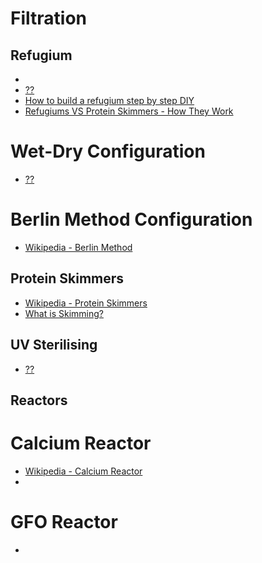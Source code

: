 
Filtration
==========

Refugium
--------

 * [](https://www.youtube.com/watch?v=u7kayU6-NGY)
 * [??](http://saltaquarium.about.com/od/startinganaquarium/ss/Building-A-Saltwater-Aquarium-Refugium.htm)
 * [How to build a refugium step by step DIY](https://www.youtube.com/watch?v=kzdZy59Gbsc)
 * [Refugiums VS Protein Skimmers - How They Work](https://www.youtube.com/watch?v=ccyJXNkRVQc)

# Wet-Dry Configuration

 * [??](https://www.youtube.com/watch?v=TICzgBiJJ3A)

# Berlin Method Configuration

 * [Wikipedia - Berlin Method](https://en.wikipedia.org/wiki/Berlin_Method)

Protein Skimmers
----------------

 * [Wikipedia - Protein Skimmers](https://en.wikipedia.org/wiki/Protein_skimmer)
 * [What is Skimming?](http://www.reefkeeping.com/issues/2006-08/rhf/index.php)

UV Sterilising
--------------

 * [??](http://www.guardiantechnologies.com/uvc-technology.html)

Reactors
--------

# Calcium Reactor #

 * [Wikipedia - Calcium Reactor](https://en.wikipedia.org/wiki/Calcium_reactor)
 * [](https://www.youtube.com/watch?v=4HO9u19davA&list=UUcJv2rQDivg8NwXIxydJ86A)

# GFO Reactor #

 * [](http://www.reefkeeping.com/issues/2004-11/rhf)
